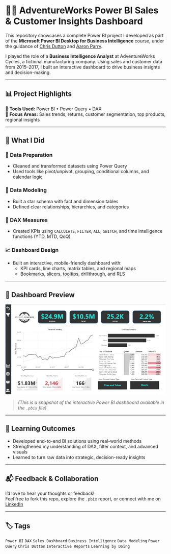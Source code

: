 # 🚴‍♂️ AdventureWorks Power BI Sales & Customer Insights Dashboard

This repository showcases a complete Power BI project I developed as part of the **Microsoft Power BI Desktop for Business Intelligence** course, under the guidance of [Chris Dutton](https://www.linkedin.com/in/chris-dutton/) and [Aaron Parry](https://www.linkedin.com/in/aaron-parry/).

I played the role of a **Business Intelligence Analyst** at AdventureWorks Cycles, a fictional manufacturing company. Using sales and customer data from 2015–2017, I built an interactive dashboard to drive business insights and decision-making.

---

## 📊 Project Highlights

🔧 **Tools Used:** Power BI • Power Query • DAX  
🎯 **Focus Areas:** Sales trends, returns, customer segmentation, top products, regional insights

---

## 🧠 What I Did

### 🔄 Data Preparation
- Cleaned and transformed datasets using Power Query
- Used tools like pivot/unpivot, grouping, conditional columns, and calendar logic

### 🧩 Data Modeling
- Built a star schema with fact and dimension tables
- Defined clear relationships, hierarchies, and categories

### 🧮 DAX Measures
- Created KPIs using `CALCULATE`, `FILTER`, `ALL`, `SWITCH`, and time intelligence functions (YTD, MTD, QoQ)

### 📈 Dashboard Design
- Built an interactive, mobile-friendly dashboard with:
  - KPI cards, line charts, matrix tables, and regional maps
  - Bookmarks, slicers, tooltips, drillthrough, and RLS

---

## 📸 Dashboard Preview

![KPI Dashboard](image/Cover_image_AdventureWork_Dashboard.png)

> *(This is a snapshot of the interactive Power BI dashboard available in the `.pbix` file)*

---

## 🎯 Learning Outcomes

- Developed end-to-end BI solutions using real-world methods  
- Strengthened my understanding of DAX, filter context, and advanced visuals  
- Learned to turn raw data into strategic, decision-ready insights

---

## 📬 Feedback & Collaboration

I’d love to hear your thoughts or feedback!  
Feel free to fork this repo, explore the `.pbix` report, or connect with me on [LinkedIn](linkedin.com/in/abhishek-rai-5054001b7)

---

## 🏷️ Tags

`Power BI` `DAX` `Sales Dashboard` `Business Intelligence` `Data Modeling` `Power Query` `Chris Dutton` `Interactive Reports` `Learning by Doing`
